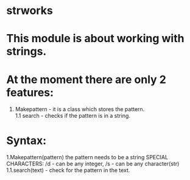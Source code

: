 # strworks
# This module is about working with strings.
# At the moment there are only 2 features:
1. Makepattern - it is a class which stores the pattern.                                                                
1.1 search - checks if the pattern is in a string.
#
# Syntax:
1.Makepattern(pattern) the pattern needs to be a string SPECIAL CHARACTERS: /d - can be any integer, /s - can be any character(str)
1.1.search(text) - check for the pattern in the text.
